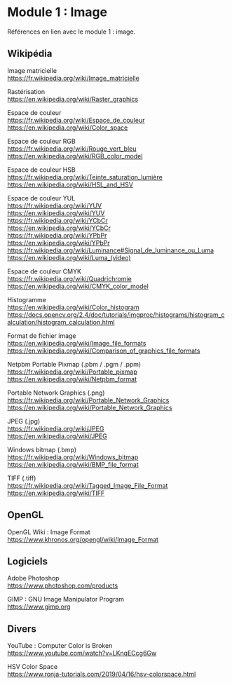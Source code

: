 # Module 1 : Image

Références en lien avec le module 1 : image.

## Wikipédia

Image matricielle  
https://fr.wikipedia.org/wiki/Image_matricielle

Rastérisation  
https://en.wikipedia.org/wiki/Raster_graphics

Espace de couleur  
https://fr.wikipedia.org/wiki/Espace_de_couleur  
https://en.wikipedia.org/wiki/Color_space

Espace de couleur RGB  
https://fr.wikipedia.org/wiki/Rouge_vert_bleu  
https://en.wikipedia.org/wiki/RGB_color_model

Espace de couleur HSB  
https://fr.wikipedia.org/wiki/Teinte_saturation_lumière  
https://en.wikipedia.org/wiki/HSL_and_HSV

Espace de couleur YUL  
https://fr.wikipedia.org/wiki/YUV  
https://en.wikipedia.org/wiki/YUV  
https://fr.wikipedia.org/wiki/YCbCr  
https://en.wikipedia.org/wiki/YCbCr  
https://fr.wikipedia.org/wiki/YPbPr  
https://en.wikipedia.org/wiki/YPbPr  
https://fr.wikipedia.org/wiki/Luminance#Signal_de_luminance_ou_Luma  
https://en.wikipedia.org/wiki/Luma_(video)

Espace de couleur CMYK  
https://fr.wikipedia.org/wiki/Quadrichromie  
https://en.wikipedia.org/wiki/CMYK_color_model

Histogramme  
https://en.wikipedia.org/wiki/Color_histogram  
https://docs.opencv.org/2.4/doc/tutorials/imgproc/histograms/histogram_calculation/histogram_calculation.html

Format de fichier image  
https://en.wikipedia.org/wiki/Image_file_formats  
https://en.wikipedia.org/wiki/Comparison_of_graphics_file_formats

Netpbm Portable Pixmap (.pbm / .pgm / .ppm)  
https://fr.wikipedia.org/wiki/Portable_pixmap  
https://en.wikipedia.org/wiki/Netpbm_format

Portable Network Graphics (.png)  
https://fr.wikipedia.org/wiki/Portable_Network_Graphics  
https://en.wikipedia.org/wiki/Portable_Network_Graphics

JPEG (.jpg)  
https://fr.wikipedia.org/wiki/JPEG  
https://en.wikipedia.org/wiki/JPEG

Windows bitmap (.bmp)  
https://fr.wikipedia.org/wiki/Windows_bitmap  
https://en.wikipedia.org/wiki/BMP_file_format

TIFF (.tiff)  
https://fr.wikipedia.org/wiki/Tagged_Image_File_Format  
https://en.wikipedia.org/wiki/TIFF

## OpenGL

OpenGL Wiki : Image Format  
https://www.khronos.org/opengl/wiki/Image_Format

## Logiciels

Adobe Photoshop  
https://www.photoshop.com/products

GIMP : GNU Image Manipulator Program  
https://www.gimp.org

## Divers

YouTube : Computer Color is Broken  
https://www.youtube.com/watch?v=LKnqECcg6Gw

HSV Color Space  
https://www.ronja-tutorials.com/2019/04/16/hsv-colorspace.html
